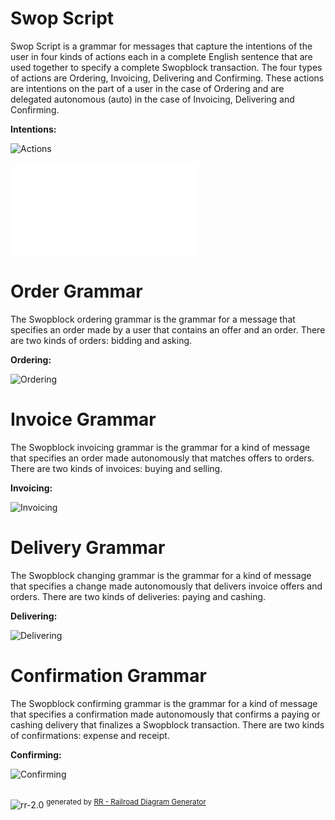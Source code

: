 # Swop Script

Swop Script is a grammar for messages that capture the intentions of the user in four kinds of actions each in a complete English sentence that are used together to specify a complete Swopblock transaction. The four types of actions are Ordering, Invoicing, Delivering and Confirming. These actions are intentions on the part of a user in the case of Ordering and are delegated autonomous (auto) in the case of Invoicing, Delivering and Confirming. 

**Intentions:**

![Actions](diagram/Actions.svg)

![Intentions](Intentions.md)

#

# Order Grammar

The Swopblock ordering grammar is the grammar for a message that specifies an order made by a user that contains an offer and an order. There are two kinds of orders: bidding and asking.

**Ordering:**

![Ordering](diagram/Ordering.svg)

#

# Invoice Grammar

The Swopblock invoicing grammar is the grammar for a kind of message that specifies an order made autonomously that matches offers to orders. There are two kinds of invoices: buying and selling.

**Invoicing:**

![Invoicing](diagram/Invoicing.svg)

#

# Delivery Grammar

The Swopblock changing grammar is the grammar for a kind of message that specifies a change made autonomously that delivers invoice offers and orders. There are two kinds of deliveries: paying and cashing.

**Delivering:**

![Delivering](diagram/Delivering.svg)

#

# Confirmation Grammar

The Swopblock confirming grammar is the grammar for a kind of message that specifies a confirmation made autonomously that confirms a paying or cashing delivery that finalizes a Swopblock transaction. There are two kinds of confirmations: expense and receipt.

**Confirming:**

![Confirming](diagram/Confirming.svg)

## 
![rr-2.0](diagram/rr-2.0.svg) <sup>generated by [RR - Railroad Diagram Generator][RR]</sup>

[RR]: http://bottlecaps.de/rr/ui

